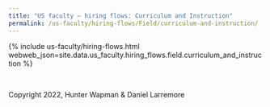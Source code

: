 ```yaml
---
title: "US faculty — hiring flows: Curriculum and Instruction"
permalink: /us-faculty/hiring-flows/Field/curriculum-and-instruction/
---
```


{% include us-faculty/hiring-flows.html webweb_json=site.data.us_faculty.hiring_flows.field.curriculum_and_instruction %}

<br>

Copyright 2022, Hunter Wapman & Daniel Larremore